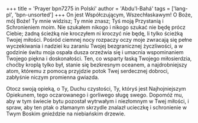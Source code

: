 +++
title = 'Prayer bpn7275 in Polski'
author = 'Abdu'l-Bahá'
tags = ['lang-pl', 'bpn-unsorted']
+++
On jest Współczującym, Wszechłaskawym! O Boże, mój Boże! Ty mnie widzisz; Ty mnie znasz; Tyś moją Przystanią i Schronieniem moim. Nie szukałem nikogo i nikogo szukać nie będę prócz Ciebie; żadną ścieżką nie kroczyłem ni kroczyć nie będę, li tylko ścieżką Twojej miłości. Pośród ciemnej nocy rozpaczy oczy moje zwracają się pełne wyczekiwania i nadziei ku zaraniu Twojej bezgranicznej życzliwości, a w godzinie świtu moja ospała dusza orzeźwia się i umacnia wspominaniem Twojego piękna i doskonałości. Ten, co wsparty łaską Twojego miłosierdzia, choćby kroplą tylko był, stanie się bezkresnym oceanem, a najdrobniejszy atom, któremu z pomocą przyjdzie potok Twej serdecznej dobroci, zabłyśnie niczym promienna gwiazda.
  
Otocz swoją opieką, o Ty, Duchu czystości, Ty, któryś jest Najhojniejszym Opiekunem, tego oczarowanego i gorliwego sługę swego. Dopomóż mu, aby w tym świecie bytu pozostał wytrwałym i niezłomnym w Twej miłości, i spraw, aby ten ptak o złamanym skrzydle znalazł ucieczkę i schronienie w Twym Boskim gnieździe na niebiańskim drzewie.

